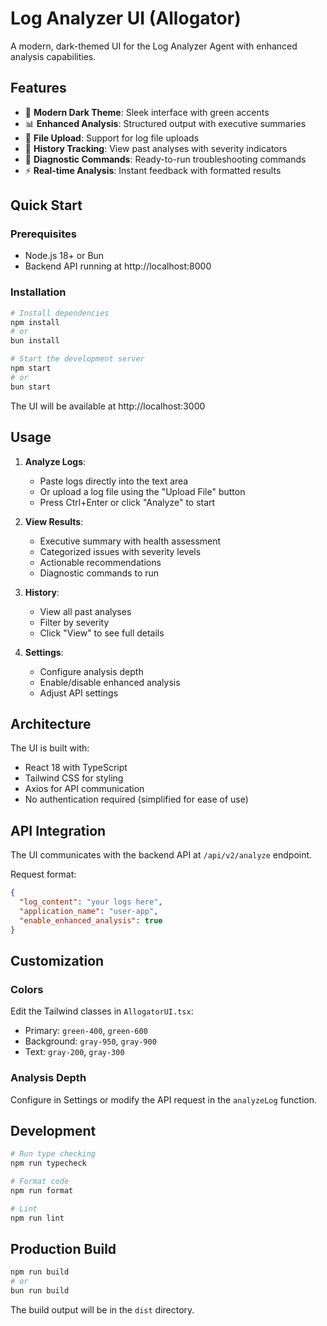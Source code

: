 # Log Analyzer UI (Allogator)

A modern, dark-themed UI for the Log Analyzer Agent with enhanced analysis capabilities.

## Features

- 🎨 **Modern Dark Theme**: Sleek interface with green accents
- 📊 **Enhanced Analysis**: Structured output with executive summaries
- 📁 **File Upload**: Support for log file uploads
- 📜 **History Tracking**: View past analyses with severity indicators
- 🔧 **Diagnostic Commands**: Ready-to-run troubleshooting commands
- ⚡ **Real-time Analysis**: Instant feedback with formatted results

## Quick Start

### Prerequisites
- Node.js 18+ or Bun
- Backend API running at http://localhost:8000

### Installation

```bash
# Install dependencies
npm install
# or
bun install

# Start the development server
npm start
# or
bun start
```

The UI will be available at http://localhost:3000

## Usage

1. **Analyze Logs**:
   - Paste logs directly into the text area
   - Or upload a log file using the "Upload File" button
   - Press Ctrl+Enter or click "Analyze" to start

2. **View Results**:
   - Executive summary with health assessment
   - Categorized issues with severity levels
   - Actionable recommendations
   - Diagnostic commands to run

3. **History**:
   - View all past analyses
   - Filter by severity
   - Click "View" to see full details

4. **Settings**:
   - Configure analysis depth
   - Enable/disable enhanced analysis
   - Adjust API settings

## Architecture

The UI is built with:
- React 18 with TypeScript
- Tailwind CSS for styling
- Axios for API communication
- No authentication required (simplified for ease of use)

## API Integration

The UI communicates with the backend API at `/api/v2/analyze` endpoint.

Request format:
```json
{
  "log_content": "your logs here",
  "application_name": "user-app",
  "enable_enhanced_analysis": true
}
```

## Customization

### Colors
Edit the Tailwind classes in `AllogatorUI.tsx`:
- Primary: `green-400`, `green-600`
- Background: `gray-950`, `gray-900`
- Text: `gray-200`, `gray-300`

### Analysis Depth
Configure in Settings or modify the API request in the `analyzeLog` function.

## Development

```bash
# Run type checking
npm run typecheck

# Format code
npm run format

# Lint
npm run lint
```

## Production Build

```bash
npm run build
# or
bun run build
```

The build output will be in the `dist` directory.